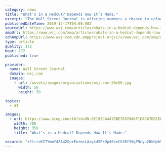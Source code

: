 ```yaml
---
category: news
title: "What’s in a Hedcut? Depends How It’s Made."
excerpt: "The Wall Street Journal is offering members a chance to upload their photos to our hedcut-generating tool, which uses artificial intelligence to replicate the hand-drawn images that have accompanied our journalism for the past 40 years."
publishedDateTime: 2019-12-17T04:00:00Z
sourceUrl: https://www.wsj.com/articles/whats-in-a-hedcut-depends-how-its-made-11576537243
ampUrl: https://www.wsj.com/amp/articles/whats-in-a-hedcut-depends-how-its-made-11576537243
cdnAmpUrl: https://www-wsj-com.cdn.ampproject.org/c/s/www.wsj.com/amp/articles/whats-in-a-hedcut-depends-how-its-made-11576537243
type: article
quality: 172
heat: 172
published: true

provider:
  name: Wall Street Journal
  domain: wsj.com
  images:
    - url: /assets/images/organizations/wsj.com-50x50.jpg
      width: 50
      height: 50

topics:
  - AI

images:
  - url: https://www.bing.com/th?id=ON.8E193CA447EBE7697046F1FA367DB1E6
    width: 700
    height: 350
    title: "What’s in a Hedcut? Depends How It’s Made."

secured: "+JtrreKI7YmmY4ZA42OprEu+msLAzgkdSFk9p46seCGJBfS9gPNcyu26kNph98zwefehsS+Tc/cZlpXQGjLo88j7fSdoMlakQhp1RaLATrcw0xuCdwViR6fFnklD6EHc4rZL6Py/Bmvv5Po8WWGAS9IZBsZFab/Z04sjX51aH2cZqnceqwDKX5BtYUBC1Pp6aAZNY0s0IKC3wIFx4oZwd6SdsTLXjl2GMTpoLztKvOrVi+XwgAZAfafOCph3lDBaE7Oh+PX5BdQXUswk191taw==;nExxD7Z5Wi8rPf+X0f1ilg=="
---
```


